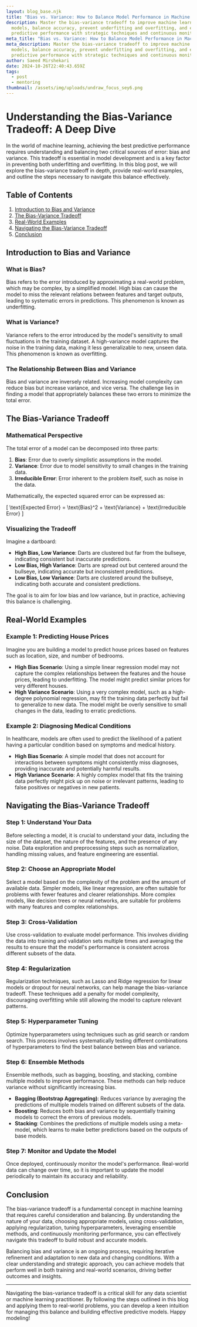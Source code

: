 ```yaml
---
layout: blog_base.njk
title: "Bias vs. Variance: How to Balance Model Performance in Machine Learning"
description: Master the bias-variance tradeoff to improve machine learning
  models, balance accuracy, prevent underfitting and overfitting, and enhance
  predictive performance with strategic techniques and continuous monitoring.
meta_title: "Bias vs. Variance: How to Balance Model Performance in Machine Learning"
meta_description: Master the bias-variance tradeoff to improve machine learning
  models, balance accuracy, prevent underfitting and overfitting, and enhance
  predictive performance with strategic techniques and continuous monitoring.
author: Saeed Mirshekari
date: 2024-10-26T22:40:43.659Z
tags:
  - post
  - mentoring
thumbnail: /assets/img/uploads/undraw_focus_sey6.png
---
```

# Understanding the Bias-Variance Tradeoff: A Deep Dive

In the world of machine learning, achieving the best predictive performance requires understanding and balancing two critical sources of error: bias and variance. This tradeoff is essential in model development and is a key factor in preventing both underfitting and overfitting. In this blog post, we will explore the bias-variance tradeoff in depth, provide real-world examples, and outline the steps necessary to navigate this balance effectively.

## Table of Contents
1. [Introduction to Bias and Variance](#introduction-to-bias-and-variance)
2. [The Bias-Variance Tradeoff](#the-bias-variance-tradeoff)
3. [Real-World Examples](#real-world-examples)
4. [Navigating the Bias-Variance Tradeoff](#navigating-the-bias-variance-tradeoff)
5. [Conclusion](#conclusion)

## Introduction to Bias and Variance

### What is Bias?

Bias refers to the error introduced by approximating a real-world problem, which may be complex, by a simplified model. High bias can cause the model to miss the relevant relations between features and target outputs, leading to systematic errors in predictions. This phenomenon is known as underfitting.

### What is Variance?

Variance refers to the error introduced by the model's sensitivity to small fluctuations in the training dataset. A high-variance model captures the noise in the training data, making it less generalizable to new, unseen data. This phenomenon is known as overfitting.

### The Relationship Between Bias and Variance

Bias and variance are inversely related. Increasing model complexity can reduce bias but increase variance, and vice versa. The challenge lies in finding a model that appropriately balances these two errors to minimize the total error.

## The Bias-Variance Tradeoff

### Mathematical Perspective

The total error of a model can be decomposed into three parts:

1. **Bias**: Error due to overly simplistic assumptions in the model.
2. **Variance**: Error due to model sensitivity to small changes in the training data.
3. **Irreducible Error**: Error inherent to the problem itself, such as noise in the data.

Mathematically, the expected squared error can be expressed as:

\[ \text{Expected Error} = \text{Bias}^2 + \text{Variance} + \text{Irreducible Error} \]

### Visualizing the Tradeoff

Imagine a dartboard:

- **High Bias, Low Variance**: Darts are clustered but far from the bullseye, indicating consistent but inaccurate predictions.
- **Low Bias, High Variance**: Darts are spread out but centered around the bullseye, indicating accurate but inconsistent predictions.
- **Low Bias, Low Variance**: Darts are clustered around the bullseye, indicating both accurate and consistent predictions.

The goal is to aim for low bias and low variance, but in practice, achieving this balance is challenging.

## Real-World Examples

### Example 1: Predicting House Prices

Imagine you are building a model to predict house prices based on features such as location, size, and number of bedrooms.

- **High Bias Scenario**: Using a simple linear regression model may not capture the complex relationships between the features and the house prices, leading to underfitting. The model might predict similar prices for very different houses.
- **High Variance Scenario**: Using a very complex model, such as a high-degree polynomial regression, may fit the training data perfectly but fail to generalize to new data. The model might be overly sensitive to small changes in the data, leading to erratic predictions.

### Example 2: Diagnosing Medical Conditions

In healthcare, models are often used to predict the likelihood of a patient having a particular condition based on symptoms and medical history.

- **High Bias Scenario**: A simple model that does not account for interactions between symptoms might consistently miss diagnoses, providing inaccurate and potentially harmful results.
- **High Variance Scenario**: A highly complex model that fits the training data perfectly might pick up on noise or irrelevant patterns, leading to false positives or negatives in new patients.

## Navigating the Bias-Variance Tradeoff

### Step 1: Understand Your Data

Before selecting a model, it is crucial to understand your data, including the size of the dataset, the nature of the features, and the presence of any noise. Data exploration and preprocessing steps such as normalization, handling missing values, and feature engineering are essential.

### Step 2: Choose an Appropriate Model

Select a model based on the complexity of the problem and the amount of available data. Simpler models, like linear regression, are often suitable for problems with fewer features and clearer relationships. More complex models, like decision trees or neural networks, are suitable for problems with many features and complex relationships.

### Step 3: Cross-Validation

Use cross-validation to evaluate model performance. This involves dividing the data into training and validation sets multiple times and averaging the results to ensure that the model's performance is consistent across different subsets of the data.

### Step 4: Regularization

Regularization techniques, such as Lasso and Ridge regression for linear models or dropout for neural networks, can help manage the bias-variance tradeoff. These techniques add a penalty for model complexity, discouraging overfitting while still allowing the model to capture relevant patterns.

### Step 5: Hyperparameter Tuning

Optimize hyperparameters using techniques such as grid search or random search. This process involves systematically testing different combinations of hyperparameters to find the best balance between bias and variance.

### Step 6: Ensemble Methods

Ensemble methods, such as bagging, boosting, and stacking, combine multiple models to improve performance. These methods can help reduce variance without significantly increasing bias.

- **Bagging (Bootstrap Aggregating)**: Reduces variance by averaging the predictions of multiple models trained on different subsets of the data.
- **Boosting**: Reduces both bias and variance by sequentially training models to correct the errors of previous models.
- **Stacking**: Combines the predictions of multiple models using a meta-model, which learns to make better predictions based on the outputs of base models.

### Step 7: Monitor and Update the Model

Once deployed, continuously monitor the model's performance. Real-world data can change over time, so it is important to update the model periodically to maintain its accuracy and reliability.

## Conclusion

The bias-variance tradeoff is a fundamental concept in machine learning that requires careful consideration and balancing. By understanding the nature of your data, choosing appropriate models, using cross-validation, applying regularization, tuning hyperparameters, leveraging ensemble methods, and continuously monitoring performance, you can effectively navigate this tradeoff to build robust and accurate models.

Balancing bias and variance is an ongoing process, requiring iterative refinement and adaptation to new data and changing conditions. With a clear understanding and strategic approach, you can achieve models that perform well in both training and real-world scenarios, driving better outcomes and insights.

---

Navigating the bias-variance tradeoff is a critical skill for any data scientist or machine learning practitioner. By following the steps outlined in this blog and applying them to real-world problems, you can develop a keen intuition for managing this balance and building effective predictive models. Happy modeling!